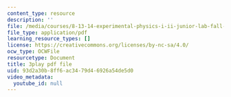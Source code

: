 ```yaml
---
content_type: resource
description: ''
file: /media/courses/8-13-14-experimental-physics-i-ii-junior-lab-fall-2016-spring-2017/93d2a30b8ff6ac3479d46926a54de5d0_XLuIf68TJBI.pdf
file_type: application/pdf
learning_resource_types: []
license: https://creativecommons.org/licenses/by-nc-sa/4.0/
ocw_type: OCWFile
resourcetype: Document
title: 3play pdf file
uid: 93d2a30b-8ff6-ac34-79d4-6926a54de5d0
video_metadata:
  youtube_id: null
---
```

